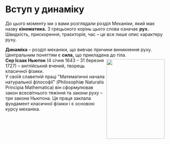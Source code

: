 # Вступ у динамiку

До цього моменту ми з вами розглядали роздiл Механiки, який має назву <b>кiнематика.</b> З грецьокого корiнь цього слова означає <b>рух.</b> Швидкiсть, прискорення, траєкторiя, час – це все лише опис характеру руху.

<div class="p3"><b>Динамiка</b> – роздiл механiки, що вивчає причини виникнення руху. Центральним поняттям є <b>сила,</b> що прикладена до тiла.</div>

<img class="image" width="182" height="250" float: left hspace="5" vspace="5" align="right" src="https://rawgit.com/chudaol/ed-era-book-physics/master/images/chapter_4/1.png" />

<div class="p3"><b>Сер Iсаак Ньютон</b> (4 сiчня 1643 – 31 березня 1727) – англiйський вчений, творець класичної фiзики.</div>


<div class="p3">У своїй славетнiй працi "Математичнi начала натуральної фiлософiї" (Philosophi&#230 Naturalis Principia Mathematica) вiн сформулював закон всесвiтнього тяжiння та закони руху – три закони Ньютона. Ця праця заклала фундамент класичної фiзики i є основою курсу механiка.</div>
